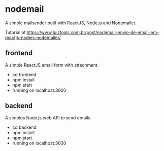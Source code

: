 # nodemail
A simple mailsender built with ReactJS, Node.js and Nodemailer.

Tutorial at https://www.luiztools.com.br/post/nodemail-envio-de-email-em-reactjs-nodejs-nodemailer/

## frontend
A simple ReactJS email form with attachment.
- cd frontend
- npm install
- npm start
- running on localhost:3000

## backend
A simples Node.js web API to send emails.
- cd backend
- npm install
- npm start
- running on localhost:3030